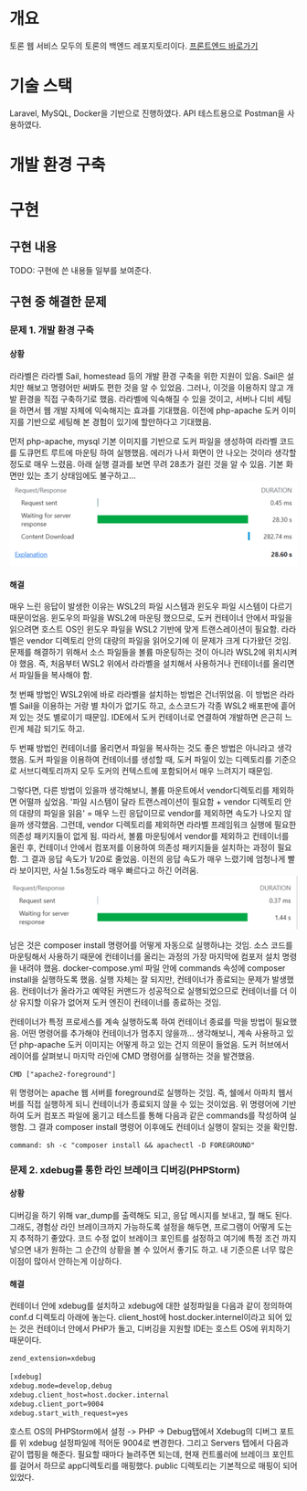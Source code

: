 # 개요

토론 웹 서비스 모두의 토론의 백엔드 레포지토리이다.
[프론트엔드 바로가기](https://github.com/HaejinYang/every-discussion-frontend)

# 기술 스택

Laravel, MySQL, Docker을 기반으로 진행하였다. API 테스트용으로 Postman을 사용하였다.

# 개발 환경 구축

# 구현

## 구현 내용

TODO: 구현에 쓴 내용들 일부를 보여준다.

## 구현 중 해결한 문제

### 문제 1. 개발 환경 구축

#### 상황

라라벨은 라라벨 Sail, homestead 등의 개발 환경 구축을 위한 지원이 있음. Sail은 설치만 해보고 명령어만 써봐도 편한 것을 알 수 있었음. 그러나, 이것을 이용하지 않고 개발 환경을 직접 구축하기로
했음. 라라벨에 익숙해질 수 있을 것이고, 서버나 디비 세팅을 하면서 웹 개발 자체에 익숙해지는 효과를 기대했음. 이전에 php-apache 도커 이미지를 기반으로 세팅해 본 경험이 있기에 할만하다고 기대했음.

먼저 php-apache, mysql 기본 이미지를 기반으로 도커 파일을 생성하여 라라벨 코드를 도큐먼트 루트에 마운팅 하여 실행했음. 에러가 나서 화면이 안 나오는 것이라 생각할 정도로 매우 느렸음. 아래 실행
결과를 보면 무려 28초가 걸린 것을 알 수 있음. 기본 화면만 있는 초기 상태임에도 불구하고...
![문제1](./reference/문제1.png)

#### 해결

매우 느린 응답이 발생한 이유는 WSL2의 파일 시스템과 윈도우 파일 시스템이 다르기 때문이었음. 윈도우의 파일을 WSL2에 마운팅 했으므로, 도커 컨테이너 안에서 파일을 읽으려면 호스트 OS인 윈도우 파일을
WSL2 기반에 맞게 트랜스레이션이 필요함. 라라벨은 vendor 디렉토리 안의 대량의 파일을 읽어오기에 이 문제가 크게 다가왔던 것임. 문제를 해결하기 위해서 소스 파일들을 볼륨 마운팅하는 것이 아니라 WSL2에
위치시켜야 했음. 즉, 처음부터 WSL2 위에서 라라벨을 설치해서 사용하거나 컨테이너를 올리면서 파일들을 복사해야 함.

첫 번째 방법인 WSL2위에 바로 라라벨을 설치하는 방법은 건너뛰었음. 이 방법은 라라벨 Sail을 이용하는 거랑 별 차이가 없기도 하고, 소스코드가 각종 WSL2 배포판에 흩어져 있는 것도 별로이기 때문임.
IDE에서 도커 컨테이너로 연결하여 개발하면 은근히 느린게 체감 되기도 하고.

두 번째 방법인 컨테이너를 올리면서 파일을 복사하는 것도 좋은 방법은 아니라고 생각했음. 도커 파일을 이용하여 컨테이너를 생성할 때, 도커 파일이 있는 디렉토리를 기준으로 서브디렉토리까지 모두 도커의 컨텍스트에
포함되어서 매우 느려지기 때문임.

그렇다면, 다른 방법이 있을까 생각해보니, 볼륨 마운트에서 vendor디렉토리를 제외하면 어떨까 싶었음.  '파일 시스템이 달라 트랜스레이션이 필요함 + vendor 디렉토리 안의 대량의 파일을 읽음' = 매우 느린
응답이므로 vendor를 제외하면 속도가 나오지 않을까 생각했음. 그런데, vendor 디렉토리를 제외하면 라라벨 프레임워크 실행에 필요한 의존성 패키지들이 없게 됨. 따라서, 볼륨 마운팅에서 vendor를 제외하고
컨테이너를 올린 후, 컨테이너 안에서 컴포저를 이용하여 의존성 패키지들을 설치하는 과정이 필요함. 그 결과 응답 속도가 1/20로 줄었음. 이전의 응답 속도가 매우 느렸기에 엄청나게 빨라 보이지만, 사실
1.5s정도라 매우 빠르다고 하긴 어려움.
![문제1해결](./reference/문제1해결.png)

남은 것은 composer install 명령어를 어떻게 자동으로 실행하냐는 것임. 소스 코드를 마운팅해서 사용하기 때문에 컨테이너를 올리는 과정의 가장 마지막에 컴포저 설치 명령을 내려야 했음.
docker-compose.yml 파일 안에 commands 속성에 composer install을 실행하도록 했음. 실행 자체는 잘 되지만, 컨테이너가 종료되는 문제가 발생했음. 컨테이너가 올라가고 예약된 커맨드가
성공적으로 실행되었으므로 컨테이너를 더 이상 유지할 이유가 없어져 도커 엔진이 컨테이너를 종료하는 것임.

컨테이너가 특정 프로세스를 계속 실행하도록 하여 컨테이너 종료를 막을 방법이 필요했음. 어떤 명령어를 추가해야 컨테이너가 멈추지 않을까... 생각해보니, 계속 사용하고 있던 php-apache 도커 이미지는 어떻게
하고 있는 건지 의문이 들었음. 도커 허브에서 레이어를 살펴보니 마지막 라인에 CMD 명령어를 실행하는 것을 발견했음.

```
CMD ["apache2-foreground"]
```

위 명령어는 apache 웹 서버를 foreground로 실행하는 것임. 즉, 쉘에서 아파치 웹서버를 직접 실행하게 되니 컨테이너가 종료되지 않을 수 있는 것이었음. 위 명령어에 기반하여 도커 컴포즈 파일에 옮기고
테스트를 통해 다음과 같은 commands를 작성하여 실행함. 그 결과 composer install 명령어 이후에도 컨테이너 실행이 잘되는 것을 확인함.

```
command: sh -c "composer install && apachectl -D FOREGROUND"
```

### 문제 2. xdebug를 통한 라인 브레이크 디버깅(PHPStorm)

#### 상황

디버깅을 하기 위해 var_dump를 출력해도 되고, 응답 메시지를 보내고, 뭘 해도 된다. 그래도, 경험상 라인 브레이크까지 가능하도록 설정을 해두면, 프로그램이 어떻게 도는지 추적하기 좋았다. 코드 수정 없이
브레이크 포인트를 설정하고 여기에 특정 조건 까지 넣으면 내가 원하는 그 순간의 상황을 볼 수 있어서 좋기도 하고. 내 기준으론 너무 많은 이점이 많아서 안하는게 이상하다.

#### 해결

컨테이너 안에 xdebug를 설치하고 xdebug에 대한 설정파일을 다음과 같이 정의하여 conf.d 디렉토리 아래에 놓는다. client_host에 host.docker.internel이라고 되어 있는 것은
컨테이너 안에서
PHP가 돌고, 디버깅을 지원할 IDE는 호스트 OS에 위치하기 때문이다.

```
zend_extension=xdebug

[xdebug]
xdebug.mode=develop,debug
xdebug.client_host=host.docker.internal
xdebug.client_port=9004
xdebug.start_with_request=yes
```

호스트 OS의 PHPStorm에서 설정 -> PHP -> Debug탭에서 Xdebug의 디버그 포트를 위 xdebug 설정파일에 적어둔 9004로 변경한다. 그리고 Servers 탭에서 다음과 같이 맵핑을 해준다.
필요할 때마다 늘려주면 되는데, 현재 컨트롤러에 브레이크 포인트를 걸어서 하므로 app디렉토리를 매핑했다. public 디렉토리는 기본적으로 매핑이 되어 있었다.


